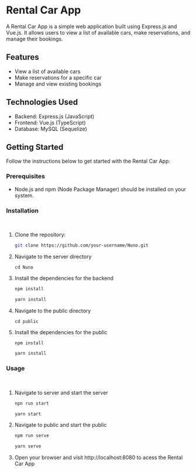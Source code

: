 # Rental Car App

A Rental Car App is a simple web application built using Express.js and Vue.js. It allows users to view a list of available cars, make reservations, and manage their bookings.

## Features

- View a list of available cars
- Make reservations for a specific car
- Manage and view existing bookings

## Technologies Used

- Backend: Express.js (JavaScript)
- Frontend: Vue.js (TypeScript)
- Database: MySQL (Sequelize)

## Getting Started

Follow the instructions below to get started with the Rental Car App:

### Prerequisites

- Node.js and npm (Node Package Manager) should be installed on your system.

### Installation
<br>

1. Clone the repository:

   ```bash
   git clone https://github.com/your-username/Nuno.git
   ```

2. Navigate to the server directory

    ```
    cd Nuno
    ``` 

3. Install the dependencies for the backend

    ```bash
    npm install
    ```
    ```bash
    yarn install
    ```

4. Navigate to the public directory

    ```
    cd public
    ```

5. Install the dependencies for the public

    ```bash
    npm install
    ```
    ```bash
    yarn install
    ```

### Usage
<br>

1. Navigate to server and start the server

    ```bash
    npn run start
    ```
    ```bash
    yarn start
    ```

2. Navigate to public and start the public

    ```bash
    npm run serve
    ```
    ```bash
    yarn serve
    ```
3. Open your browser and visit http://localhost:8080 to acess the Rental Car App

<br>